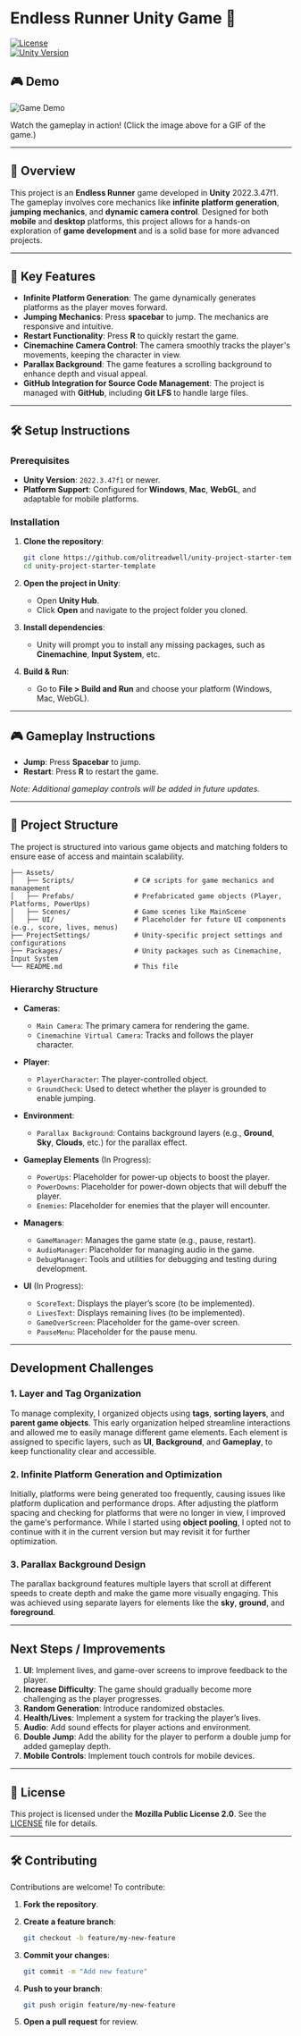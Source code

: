 # **Endless Runner Unity Game** 🚀

[![License](https://img.shields.io/github/license/olitreadwell/unity-project-starter-template)](./LICENSE)  
[![Unity Version](https://img.shields.io/badge/unity-2022.3.47f1-blue.svg)](https://unity.com/releases)

## 🎮 **Demo**

![Game Demo](Recordings/2D-endless-runner-unity-game-2024-09-29.gif)

Watch the gameplay in action! (Click the image above for a GIF of the game.)

---

## 📖 **Overview**

This project is an **Endless Runner** game developed in **Unity** 2022.3.47f1. The gameplay involves core mechanics like **infinite platform generation**, **jumping mechanics**, and **dynamic camera control**. Designed for both **mobile** and **desktop** platforms, this project allows for a hands-on exploration of **game development** and is a solid base for more advanced projects.

---

## 🚩 **Key Features**

-   **Infinite Platform Generation**: The game dynamically generates platforms as the player moves forward.
-   **Jumping Mechanics**: Press **spacebar** to jump. The mechanics are responsive and intuitive.
-   **Restart Functionality**: Press **R** to quickly restart the game.
-   **Cinemachine Camera Control**: The camera smoothly tracks the player's movements, keeping the character in view.
-   **Parallax Background**: The game features a scrolling background to enhance depth and visual appeal.
-   **GitHub Integration for Source Code Management**: The project is managed with **GitHub**, including **Git LFS** to handle large files.

---

## 🛠️ **Setup Instructions**

### **Prerequisites**

-   **Unity Version**: `2022.3.47f1` or newer.
-   **Platform Support**: Configured for **Windows**, **Mac**, **WebGL**, and adaptable for mobile platforms.

### **Installation**

1.  **Clone the repository**:

    ```bash
    git clone https://github.com/olitreadwell/unity-project-starter-template.git
    cd unity-project-starter-template
    ```

2.  **Open the project in Unity**:

    -   Open **Unity Hub**.
    -   Click **Open** and navigate to the project folder you cloned.

3.  **Install dependencies**:

    -   Unity will prompt you to install any missing packages, such as **Cinemachine**, **Input System**, etc.

4.  **Build & Run**:

    -   Go to **File > Build and Run** and choose your platform (Windows, Mac, WebGL).

---

## 🎮 **Gameplay Instructions**

-   **Jump**: Press **Spacebar** to jump.
-   **Restart**: Press **R** to restart the game.

_Note: Additional gameplay controls will be added in future updates._

---

## 📂 **Project Structure**

The project is structured into various game objects and matching folders to ensure ease of access and maintain scalability.

```plaintext
├── Assets/
│   ├── Scripts/               # C# scripts for game mechanics and management
│   ├── Prefabs/               # Prefabricated game objects (Player, Platforms, PowerUps)
│   ├── Scenes/                # Game scenes like MainScene
│   ├── UI/                    # Placeholder for future UI components (e.g., score, lives, menus)
├── ProjectSettings/           # Unity-specific project settings and configurations
├── Packages/                  # Unity packages such as Cinemachine, Input System
└── README.md                  # This file
```

### **Hierarchy Structure**

-   **Cameras**:

    -   `Main Camera`: The primary camera for rendering the game.
    -   `Cinemachine Virtual Camera`: Tracks and follows the player character.

-   **Player**:

    -   `PlayerCharacter`: The player-controlled object.
    -   `GroundCheck`: Used to detect whether the player is grounded to enable jumping.

-   **Environment**:

    -   `Parallax Background`: Contains background layers (e.g., **Ground**, **Sky**, **Clouds**, etc.) for the parallax effect.

-   **Gameplay Elements** (In Progress):

    -   `PowerUps`: Placeholder for power-up objects to boost the player.
    -   `PowerDowns`: Placeholder for power-down objects that will debuff the player.
    -   `Enemies`: Placeholder for enemies that the player will encounter.

-   **Managers**:

    -   `GameManager`: Manages the game state (e.g., pause, restart).
    -   `AudioManager`: Placeholder for managing audio in the game.
    -   `DebugManager`: Tools and utilities for debugging and testing during development.

-   **UI** (In Progress):

    -   `ScoreText`: Displays the player’s score (to be implemented).
    -   `LivesText`: Displays remaining lives (to be implemented).
    -   `GameOverScreen`: Placeholder for the game-over screen.
    -   `PauseMenu`: Placeholder for the pause menu.

---

## **Development Challenges**

### **1\. Layer and Tag Organization**

To manage complexity, I organized objects using **tags**, **sorting layers**, and **parent game objects**. This early organization helped streamline interactions and allowed me to easily manage different game elements. Each element is assigned to specific layers, such as **UI**, **Background**, and **Gameplay**, to keep functionality clear and accessible.

### **2\. Infinite Platform Generation and Optimization**

Initially, platforms were being generated too frequently, causing issues like platform duplication and performance drops. After adjusting the platform spacing and checking for platforms that were no longer in view, I improved the game's performance. While I started using **object pooling**, I opted not to continue with it in the current version but may revisit it for further optimization.

### **3\. Parallax Background Design**

The parallax background features multiple layers that scroll at different speeds to create depth and make the game more visually engaging. This was achieved using separate layers for elements like the **sky**, **ground**, and **foreground**.

---

## **Next Steps / Improvements**

1.  **UI**: Implement lives, and game-over screens to improve feedback to the player.
2.  **Increase Difficulty**: The game should gradually become more challenging as the player progresses.
3.  **Random Generation**: Introduce randomized obstacles.
4.  **Health/Lives**: Implement a system for tracking the player’s lives.
5.  **Audio**: Add sound effects for player actions and environment.
6.  **Double Jump**: Add the ability for the player to perform a double jump for added gameplay depth.
7.  **Mobile Controls**: Implement touch controls for mobile devices.

---

## 📝 **License**

This project is licensed under the **Mozilla Public License 2.0**. See the [LICENSE](./LICENSE) file for details.

---

## 🛠️ **Contributing**

Contributions are welcome! To contribute:

1.  **Fork the repository**.
2.  **Create a feature branch**:

    ```bash
    git checkout -b feature/my-new-feature
    ```

3.  **Commit your changes**:

    ```bash
    git commit -m "Add new feature"
    ```

4.  **Push to your branch**:

    ```bash
    git push origin feature/my-new-feature
    ```

5.  **Open a pull request** for review.
